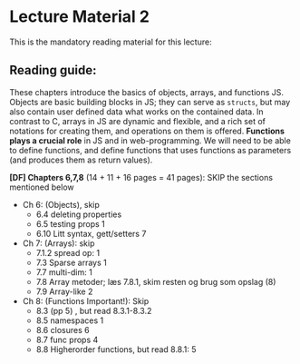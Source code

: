 # Lecture Material 2

This is the mandatory reading material for this lecture:

## Reading guide:

These chapters introduce the basics of objects, arrays, and functions JS. Objects are basic building blocks in JS; they can serve as `structs`, but may also contain user defined data what works on the contained data. In contrast to C, arrays in JS are dynamic and flexible, and a rich set of notations for creating them, and operations on them is offered. **Functions plays a crucial role** in JS and in web-programming. We will need to be able to define functions, and define functions that uses functions as parameters (and produces them as return values).

**\[DF\] Chapters 6,7,8** (14 + 11 + 16 pages = 41 pages): SKIP the sections mentioned below
- Ch 6: (Objects), skip
  - 6.4 deleting properties
  - 6.5 testing props 1
  - 6.10 Litt syntax, gett/setters 7
- Ch 7: (Arrays): skip
  - 7.1.2 spread op: 1
  - 7.3 Sparse arrays 1
  - 7.7 multi-dim: 1
  - 7.8 Array metoder; læs 7.8.1, skim resten og brug som opslag (8)
  - 7.9 Array-like 2
- Ch 8: (Functions Important!): Skip
  - 8.3 (pp 5) , but read 8.3.1-8.3.2
  - 8.5 namespaces 1
  - 8.6 closures 6
  - 8.7 func props 4
  - 8.8 Higherorder functions, but read 8.8.1: 5